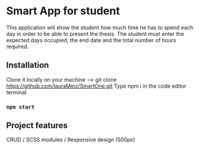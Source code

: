 # Smart App for student

This application will show the student how much time he has to spend each day in order to be able to present the thesis. The student must enter the expected days occupied, the end date and the total number of hours required.

## Installation

Clone it locally on your machine --> git clone https://github.com/lauraMeiz/SmartOne.git
Type npm i in the code editor terminal

### `npm start`

## Project features

CRUD /
SCSS modules /
Responsive design (500px)
